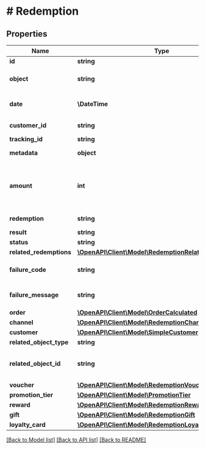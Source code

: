 # # Redemption

## Properties

Name | Type | Description | Notes
------------ | ------------- | ------------- | -------------
**id** | **string** | Unique redemption ID. | [optional]
**object** | **string** | The type of the object represented by the JSON | [optional] [default to 'redemption']
**date** | **\DateTime** | Timestamp representing the date and time when the object was created. The value is shown in the ISO 8601 format. | [optional]
**customer_id** | **string** | Unique customer ID of the redeeming customer. | [optional]
**tracking_id** | **string** | Hashed customer source ID. | [optional]
**metadata** | **object** | The metadata object stores all custom attributes assigned to the redemption. | [optional]
**amount** | **int** | For gift cards, this is a positive integer in the smallest currency unit (e.g. 100 cents for $1.00) representing the number of redeemed credits. For loyalty cards, this is the number of loyalty points used in the transaction. | [optional]
**redemption** | **string** | Unique redemption ID of the parent redemption. | [optional]
**result** | **string** | Redemption result. | [optional]
**status** | **string** | Redemption status. | [optional]
**related_redemptions** | [**\OpenAPI\Client\Model\RedemptionRelatedRedemptions**](RedemptionRelatedRedemptions.md) |  | [optional]
**failure_code** | **string** | If the result is &#x60;FAILURE&#x60;, this parameter will provide a generic reason as to why the redemption failed. | [optional]
**failure_message** | **string** | If the result is &#x60;FAILURE&#x60;, this parameter will provide a more expanded reason as to why the redemption failed. | [optional]
**order** | [**\OpenAPI\Client\Model\OrderCalculated**](OrderCalculated.md) |  | [optional]
**channel** | [**\OpenAPI\Client\Model\RedemptionChannel**](RedemptionChannel.md) |  | [optional]
**customer** | [**\OpenAPI\Client\Model\SimpleCustomer**](SimpleCustomer.md) |  | [optional]
**related_object_type** | **string** | Defines the related object. | [optional]
**related_object_id** | **string** | Unique related object ID assigned by Voucherify, i.e. v_lfZi4rcEGe0sN9gmnj40bzwK2FH6QUno for a voucher. | [optional]
**voucher** | [**\OpenAPI\Client\Model\RedemptionVoucher**](RedemptionVoucher.md) |  | [optional]
**promotion_tier** | [**\OpenAPI\Client\Model\PromotionTier**](PromotionTier.md) |  | [optional]
**reward** | [**\OpenAPI\Client\Model\RedemptionRewardResult**](RedemptionRewardResult.md) |  | [optional]
**gift** | [**\OpenAPI\Client\Model\RedemptionGift**](RedemptionGift.md) |  | [optional]
**loyalty_card** | [**\OpenAPI\Client\Model\RedemptionLoyaltyCard**](RedemptionLoyaltyCard.md) |  | [optional]

[[Back to Model list]](../../README.md#models) [[Back to API list]](../../README.md#endpoints) [[Back to README]](../../README.md)
